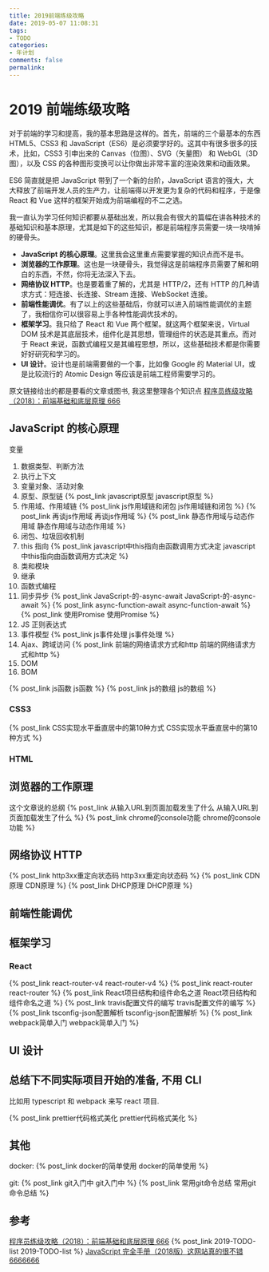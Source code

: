 ```yaml
---
title: 2019前端练级攻略
date: 2019-05-07 11:08:31
tags:
- TODO
categories:
- 年计划
comments: false
permalink:
---
```


# 2019 前端练级攻略

对于前端的学习和提高，我的基本思路是这样的。首先，前端的三个最基本的东西 HTML5、CSS3 和 JavaScript（ES6）是必须要学好的。这其中有很多很多的技术，比如，CSS3 引申出来的 Canvas（位图）、SVG（矢量图） 和 WebGL（3D 图），以及 CSS 的各种图形变换可以让你做出非常丰富的渲染效果和动画效果。

ES6 简直就是把 JavaScript 带到了一个新的台阶，JavaScript 语言的强大，大大释放了前端开发人员的生产力，让前端得以开发更为复杂的代码和程序，于是像 React 和 Vue 这样的框架开始成为前端编程的不二之选。

我一直认为学习任何知识都要从基础出发，所以我会有很大的篇幅在讲各种技术的基础知识和基本原理，尤其是如下的这些知识，都是前端程序员需要一块一块啃掉的硬骨头。

- **JavaScript 的核心原理**。这里我会这里重点需要掌握的知识点而不是书。
- **浏览器的工作原理**。这也是一块硬骨头，我觉得这是前端程序员需要了解和明白的东西，不然，你将无法深入下去。
- **网络协议 HTTP**。也是要着重了解的，尤其是 HTTP/2，还有 HTTP 的几种请求方式：短连接、长连接、Stream 连接、WebSocket 连接。
- **前端性能调优**。有了以上的这些基础后，你就可以进入前端性能调优的主题了，我相信你可以很容易上手各种性能调优技术的。
- **框架学习**。我只给了 React 和 Vue 两个框架。就这两个框架来说，Virtual DOM 技术是其底层技术，组件化是其思想，管理组件的状态是其重点。而对于 React 来说，函数式编程又是其编程思想，所以，这些基础技术都是你需要好好研究和学习的。
- **UI 设计**。设计也是前端需要做的一个事，比如像 Google 的 Material UI，或是比较流行的 Atomic Design 等应该是前端工程师需要学习的。

原文链接给出的都是要看的文章或图书, 我这里整理各个知识点
[程序员练级攻略（2018）：前端基础和底层原理 666](https://segmentfault.com/a/1190000017072371)

## JavaScript 的核心原理

变量

1. 数据类型、判断方法
2. 执行上下文
3. 变量对象、活动对象
4. 原型、原型链 {% post_link javascript原型 javascript原型 %}
5. 作用域、作用域链 {% post_link js作用域链和闭包 js作用域链和闭包 %} {% post_link 再谈js作用域 再谈js作用域 %} {% post_link 静态作用域与动态作用域 静态作用域与动态作用域 %}
6. 闭包、垃圾回收机制
7. this 指向 {% post_link javascript中this指向由函数调用方式决定 javascript中this指向由函数调用方式决定 %}
8. 类和模块
9. 继承
10. 函数式编程
11. 同步异步 {% post_link JavaScript-的-async-await JavaScript-的-async-await %} {% post_link async-function-await async-function-await %} {% post_link 使用Promise 使用Promise %}
12. JS 正则表达式
13. 事件模型 {% post_link js事件处理 js事件处理 %}
14. Ajax、跨域访问 {% post_link 前端的网络请求方式和http 前端的网络请求方式和http %}
15. DOM
16. BOM

{% post_link js函数 js函数 %} {% post_link js的数组 js的数组 %}

### CSS3

{% post_link CSS实现水平垂直居中的第10种方式 CSS实现水平垂直居中的第10种方式 %}

### HTML

## 浏览器的工作原理

这个文章说的总纲 {% post_link 从输入URL到页面加载发生了什么 从输入URL到页面加载发生了什么 %}
{% post_link chrome的console功能 chrome的console功能 %}

## 网络协议 HTTP

{% post_link http3xx重定向状态码 http3xx重定向状态码 %}
{% post_link CDN原理 CDN原理 %}
{% post_link DHCP原理 DHCP原理 %}

## 前端性能调优

## 框架学习

### React

{% post_link react-router-v4 react-router-v4 %} {% post_link react-router react-router %}
{% post_link React项目结构和组件命名之道 React项目结构和组件命名之道 %}
{% post_link travis配置文件的编写 travis配置文件的编写 %}
{% post_link tsconfig-json配置解析 tsconfig-json配置解析 %}
{% post_link webpack简单入门 webpack简单入门 %}

## UI 设计

## 总结下不同实际项目开始的准备, 不用 CLI

比如用 typescript 和 webpack 来写 react 项目.

{% post_link prettier代码格式美化 prettier代码格式美化 %}

## 其他

docker: {% post_link docker的简单使用 docker的简单使用 %}

git: {% post_link git入门中 git入门中 %} {% post_link 常用git命令总结 常用git命令总结 %}

## 参考

[程序员练级攻略（2018）：前端基础和底层原理 666](https://segmentfault.com/a/1190000017072371)
{% post_link 2019-TODO-list 2019-TODO-list %}
[JavaScript 完全手册（2018版）这网站真的很不错6666666](https://www.html.cn/archives/9922)